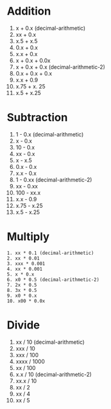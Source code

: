 # Addition

1. x + 0.x (decimal-arithmetic)
2. xx + 0.x
3. x.5 + x.5
4. 0.x + 0.x
5. x.x + 0.x
6. x + 0.x + 0.0x
7. x + 0.x + 0.x (decimal-arithmetic-2)
8. 0.x + 0.x + 0.x
9. x.x + 0.9
10. x.75 + x. 25
11. x.5 + x.25

# Subtraction

1. 1 - 0.x (decimal-arithmetic)
2. x - 0.x
3. 10 - 0.x
4. xx - 0.x
5. x - x.5
6. 0.x - 0.x
7. x.x - 0.x
8. 1 - 0.xx (decimal-arithmetic-2)
9. xx - 0.xx
10. 100 - xx.x
11. x.x - 0.9
12. x.75 - x.25
13. x.5 - x.25

# Multiply

```
1. xx * 0.1 (decimal-arithmetic)
2. xx * 0.01
3. xxx * 0.001
4. xx * 0.001
5. x * 0.x
6. x0 * 0.5 (decimal-arithmetic-2)
7. 2x * 0.5
8. 3x * 0.5
9. x0 * 0.x
10. x00 * 0.0x
```

# Divide

1. xx / 10 (decimal-arithmetic)
2. xxx / 10
3. xxx / 100
4. xxxx / 1000
5. xx / 100
6. x.x / 10 (decimal-arithmetic-2)
7. xx.x / 10
8. xx / 2
9. xx / 4
10. xx / 5
